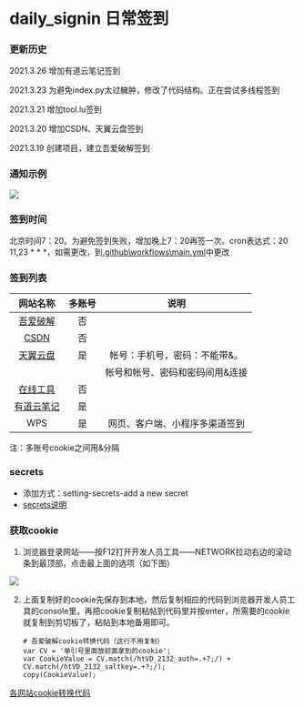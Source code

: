 # daily_signin 日常签到

### **更新历史**

2021.3.26  增加有道云笔记签到

2021.3.23  为避免index.py太过臃肿，修改了代码结构。正在尝试多线程签到

2021.3.21  增加tool.lu签到

2021.3.20  增加CSDN、天翼云盘签到

2021.3.19  创建项目，建立吾爱破解签到

### **通知示例**

![](https://images.gitee.com/uploads/images/2021/0319/224105_cdd105fd_7943916.png)

### 签到时间

北京时间7：20。为避免签到失败，增加晚上7：20再签一次。cron表达式：20 11,23 * * *，如需更改，到[.github\workflows\main.yml](https://github.com/lqkxs3608/daily_signin/blob/main/.github/workflows/main.yml)中更改

### **签到列表**

|                   网站名称                   | 多账号 |              说明               |
| :------------------------------------------: | :----: | :-----------------------------: |
| [吾爱破解](https://www.52pojie.cn/forum.php) |   否   |                                 |
|        [CSDN](https://blog.csdn.net/)        |   否   |                                 |
|      [天翼云盘](https://cloud.189.cn/)       |   是   |  帐号：手机号，密码：不能带&。  |
|                                              |        | 帐号和帐号、密码和密码间用&连接 |
|         [在线工具](https://tool.lu/)         |   否   |                                 |
|  [有道云笔记](https://note.youdao.com/web)   |   是   |                                 |
|                     WPS                      |   是   | 网页、客户端、小程序多渠道签到  |



注：多账号cookie之间用&分隔

### secrets

- 添加方式：setting-secrets-add a new secret
- [secrets说明](https://github.com/lqkxs3608/daily_signin/blob/main/secrets.md)

### **获取cookie**

1. 浏览器登录网站——按F12打开开发人员工具——NETWORK拉动右边的滚动条到最顶部，点击最上面的选项（如下图）

![](https://gitee.com/kxs2018/daily_signin/raw/main/pic/getcookie.jpg)

2. 上面复制好的cookie先保存到本地，然后复制相应的代码到浏览器开发人员工具的console里，再把cookie复制粘帖到代码里并按enter，所需要的cookie就复制到剪切板了，粘帖到本地备用即可。

   ```
   # 吾爱破解cookie转换代码（这行不用复制）
   var CV = '单引号里面放前面拿到的cookie';
   var CookieValue = CV.match(/htVD_2132_auth=.+?;/) + CV.match(/htVD_2132_saltkey=.+?;/);
   copy(CookieValue);
   ```

[各网站cookie转换代码](https://github.com/lqkxs3608/daily_signin/blob/main/cookie.md) 


